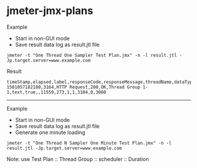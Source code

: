 # jmeter-jmx-plans

Example

* Start in non-GUI mode
* Save result data log as result.jtl file

```
jmeter -t "One Thread One Sampler Test Plan.jmx" -n -l result.jtl -Jp.target.server=www.example.com
```

Result

```
timeStamp,elapsed,label,responseCode,responseMessage,threadName,dataType,success,failureMessage,bytes,sentBytes,grpThreads,allThreads,Latency,IdleTime,Connect
1501057182180,3164,HTTP Request,200,OK,Thread Group 1-1,text,true,,11559,273,1,1,3104,0,3080
```

---

Example

* Start in non-GUI mode
* Save result data log as result.jtl file
* Generate one minute loading

```
jmeter -t "One Thread N Sampler One Minute Test Plan.jmx" -n -l result.jtl -Jp.target.server=www.example.com
```

Note: use Test Plan :: Thread Group :: scheduler :: Duration
